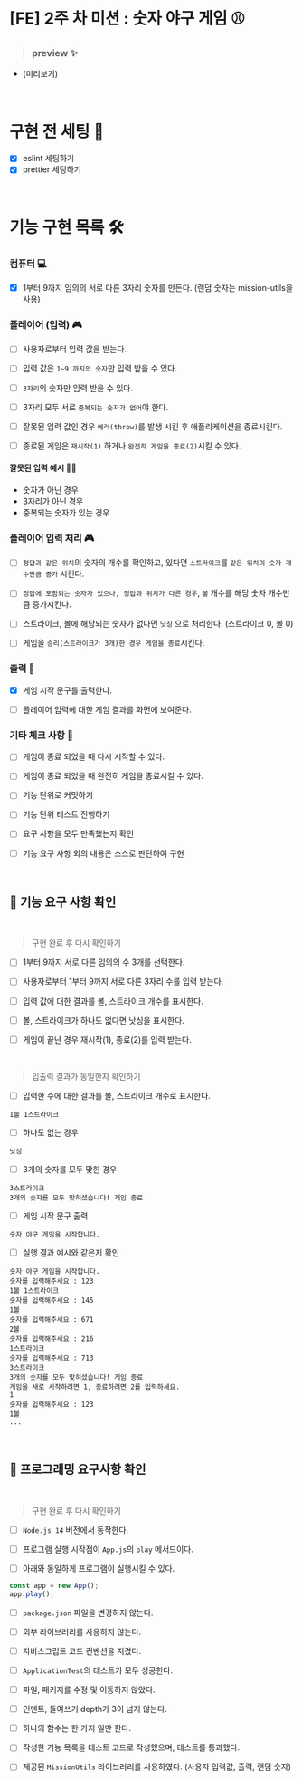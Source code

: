 # [FE] 2주 차 미션 : 숫자 야구 게임 ⚾

> ### preview ✨

- (미리보기)

<br/>

# 구현 전 세팅 🎨

- [x] eslint 세팅하기
- [x] prettier 세팅하기

<br/>

# 기능 구현 목록 🛠

### 컴퓨터 💻

- [x] 1부터 9까지 임의의 서로 다른 3자리 숫자를 만든다. (랜덤 숫자는 mission-utils을 사용)

### 플레이어 (입력) 🎮

- [ ] 사용자로부터 입력 값을 받는다.

- [ ] 입력 값은 `1~9 까지의 숫자`만 입력 받을 수 있다.

- [ ] `3자리`의 숫자만 입력 받을 수 있다.

- [ ] 3자리 모두 서로 `중복되는 숫자가 없어`야 한다.

- [ ] 잘못된 입력 값인 경우 `에러(throw)`를 발생 시킨 후 애플리케이션을 종료시킨다.

- [ ] 종료된 게임은 `재시작(1)` 하거나 `완전히 게임을 종료(2)`시킬 수 있다.

#### 잘못된 입력 예시 🙅‍♀️

- 숫자가 아닌 경우
- 3자리가 아닌 경우
- 중복되는 숫자가 있는 경우

### 플레이어 입력 처리 🎮

- [ ] `정답과 같은 위치`의 숫자의 개수를 확인하고, 있다면 `스트라이크`를 `같은 위치의 숫자 개수만큼 증가` 시킨다.

- [ ] `정답에 포함되는 숫자가 있으나, 정답과 위치가 다른 경우`, `볼` 개수를 해당 숫자 개수만큼 증가시킨다.

- [ ] 스트라이크, 볼에 해당되는 숫자가 없다면 `낫싱` 으로 처리한다. (스트라이크 0, 볼 0)

- [ ] 게임을 `승리(스트라이크가 3개)한 경우 게임을 종료`시킨다.

### 출력 💌

- [x] 게임 시작 문구를 출력한다.

- [ ] 플레이어 입력에 대한 게임 결과를 화면에 보여준다.

### 기타 체크 사항 📖

- [ ] 게임이 종료 되었을 때 다시 시작할 수 있다.

- [ ] 게임이 종료 되었을 때 완전히 게임을 종료시킬 수 있다.

- [ ] 기능 단위로 커밋하기

- [ ] 기능 단위 테스트 진행하기

- [ ] 요구 사항을 모두 만족했는지 확인

- [ ] 기능 요구 사항 외의 내용은 스스로 판단하여 구현

<br/>

## 🚀 기능 요구 사항 확인

<br/>

> 구현 완료 후 다시 확인하기

- [ ] 1부터 9까지 서로 다른 임의의 수 3개를 선택한다.

- [ ] 사용자로부터 1부터 9까지 서로 다른 3자리 수를 입력 받는다.

- [ ] 입력 값에 대한 결과를 볼, 스트라이크 개수를 표시한다.

- [ ] 볼, 스트라이크가 하나도 없다면 낫싱을 표시한다.

- [ ] 게임이 끝난 경우 재시작(1), 종료(2)를 입력 받는다.

<br/>

> 입출력 결과가 동일한지 확인하기

- [ ] 입력한 수에 대한 결과를 볼, 스트라이크 개수로 표시한다.

```
1볼 1스트라이크
```

- [ ] 하나도 없는 경우

```
낫싱
```

- [ ] 3개의 숫자를 모두 맞힌 경우

```
3스트라이크
3개의 숫자를 모두 맞히셨습니다! 게임 종료
```

- [ ] 게임 시작 문구 출력

```
숫자 야구 게임을 시작합니다.
```

- [ ] 실행 결과 예시와 같은지 확인

```
숫자 야구 게임을 시작합니다.
숫자를 입력해주세요 : 123
1볼 1스트라이크
숫자를 입력해주세요 : 145
1볼
숫자를 입력해주세요 : 671
2볼
숫자를 입력해주세요 : 216
1스트라이크
숫자를 입력해주세요 : 713
3스트라이크
3개의 숫자를 모두 맞히셨습니다! 게임 종료
게임을 새로 시작하려면 1, 종료하려면 2를 입력하세요.
1
숫자를 입력해주세요 : 123
1볼
...
```

<br/>

## 🎯 프로그래밍 요구사항 확인

<br/>

> 구현 완료 후 다시 확인하기

- [ ] `Node.js 14` 버전에서 동작한다.

- [ ] 프로그램 실행 시작점이 `App.js`의 `play` 메서드이다.

- [ ] 아래와 동일하게 프로그램이 실행시킬 수 있다.

```js
const app = new App();
app.play();
```

- [ ] `package.json` 파일을 변경하지 않는다.

- [ ] 외부 라이브러리를 사용하지 않는다.

- [ ] 자바스크립트 코드 컨벤션을 지켰다.

- [ ] `ApplicationTest`의 테스트가 모두 성공한다.

- [ ] 파일, 패키지를 수정 및 이동하지 않았다.

- [ ] 인덴트, 들여쓰기 depth가 3이 넘지 않는다.

- [ ] 하나의 함수는 한 가지 일만 한다.

- [ ] 작성한 기능 목록을 테스트 코드로 작성했으며, 테스트를 통과했다.

- [ ] 제공된 `MissionUtils` 라이브러리를 사용하였다. (사용자 입력값, 출력, 랜덤 숫자)
